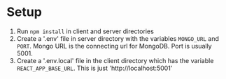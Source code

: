 # Setup

 1. Run `npm install` in client and server directories
 2. Create a '.env' file in server directory with the variables `MONGO_URL` and `PORT`. Mongo URL is the connecting url for MongoDB. Port is usually 5001.
 3. Create a '.env.local' file in the client directory which has the variable `REACT_APP_BASE_URL`. This is just 'http://localhost:5001'